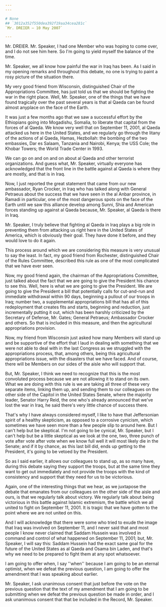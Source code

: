 ```yaml
---
---

# None
## `3012a352f550dea392f19aa34cea281c`
`Mr. DREIER — 10 May 2007`

---
```



Mr. DREIER. Mr. Speaker, I had one Member who was hoping to come 
over, and I do not see him here. So I'm going to yield myself the 
balance of the time.

Mr. Speaker, we all know how painful the war in Iraq has been. As I 
said in my opening remarks and throughout this debate, no one is trying 
to paint a rosy picture of the situation there.

My very good friend from Wisconsin, distinguished Chair of the 
Appropriations Committee, has just told us that we should be fighting 
the war in the right place. Well, Mr. Speaker, one of the things that 
we have found tragically over the past several years is that al Qaeda 
can be found almost anyplace on the face of the Earth.

It was just a few months ago that we saw a successful effort by the 
Ethiopians going into Mogadishu, Somalia, to liberate that capital from 
the forces of al Qaeda. We know very well that on September 11, 2001, 
al Qaeda attacked us here in the United States, and we regularly go 
through the litany of the actions of al Qaeda, Hamas, Hezbollah: the 
bombing of the two embassies, Dar es Salaam, Tanzania and Nairobi, 
Kenya; the USS Cole; the Khobar Towers; the World Trade Center in 1993.

We can go on and on and on about al Qaeda and other terrorist 
organizations. And guess what, Mr. Speaker, virtually everyone has 
acknowledged that the front line in the battle against al Qaeda is 
where they are mostly, and that is in Iraq.

Now, I just reported the great statement that came from our new 
ambassador, Ryan Crocker, in Iraq who has talked along with General 
Petraeus about the success that we have seen in the al Anbar province, 
in Ramadi in particular, one of the most dangerous spots on the face of 
the Earth until we saw this alliance develop among Sunni, Shia and 
American forces standing up against al Qaeda because, Mr. Speaker, al 
Qaeda is there in Iraq.

Mr. Speaker, I truly believe that fighting al Qaeda in Iraq plays a 
big role in preventing them from attacking us right here in the United 
States of America, which is obviously their goal. They have done it 
before, and they would love to do it again.

This process around which we are considering this measure is very 
unusual to say the least. In fact, my good friend from Rochester, 
distinguished Chair of the Rules Committee, described this rule as one 
of the most complicated that we have ever seen.

Now, my good friend again, the chairman of the Appropriations 
Committee, just talked about the fact that we are going to give the 
President his chance to see this. Well, here is what we are going to 
give the President. We are going to give the President a bill that 
potentially calls for cut-and-run and immediate withdrawal within 90 
days, beginning a pullout of our troops in Iraq; number two, a 
supplemental appropriations bill that has all of this redeployment that 
creates fits and starts, beginning and reduction, just incrementally 
putting it out, which has been harshly criticized by the Secretary of 
Defense, Mr. Gates; General Petraeus; Ambassador Crocker and others. So 
that is included in this measure, and then the agricultural 
appropriations provision.

Now, my friend from Wisconsin just asked how many Members will stand 
up and be supportive of the effort that I laud in dealing with 
something that we were not able to deal with in the last Congress as we 
struggled with the appropriations process, that, among others, being 
this agricultural appropriations issue, with the disasters that we have 
faced. And of course, there will be Members on our sides of the aisle 
who will support that.

But, Mr. Speaker, I think we need to recognize that this is the most 
convoluted process because we are not allowing it to stand on its own. 
What we are doing with this rule is we are taking all three of these 
very separate items, linking them up, and sending them to our 
colleagues on the other side of the Capitol in the United States 
Senate, where the majority leader, Senator Harry Reid, the one who's 
already announced that we've lost the war in Iraq, he said there's very 
little chance of success there.

That's why I have always considered myself, I like to have that 
Jeffersonian spirit of a healthy skepticism, as opposed to a corrosive 
cynicism, which sometimes we have seen more than a few people slip to 
around here. But I can't help but be skeptical. I'm not going to be 
cynical, Mr. Speaker, but I can't help but be a little skeptical as we 
look at the one, two, three punch of vote after vote after vote when we 
know full well it will most likely die in the Senate; and if it by 
chance, as this last bill did, ends up getting to the President, it's 
going to be vetoed by the President.

So as I said earlier, it allows our colleagues to stand up, as so 
many have, during this debate saying they support the troops, but at 
the same time they want to get out immediately and not provide the 
troops with the kind of consistency and support that they need for us 
to be victorious.

Again, one of the interesting things that we hear, as we juxtapose 
the debate that emanates from our colleagues on the other side of the 
aisle and ours, is that we regularly talk about victory. We regularly 
talk about being victorious in this battle against Islamic extremism, 
the battle which we all united to fight on September 11, 2001. It is 
tragic that we have gotten to the point where we are not united on 
this.

And I will acknowledge that there were some who tried to exude the 
image that Iraq was involved on September 11, and I never said that and 
most people I know never claimed that Saddam Hussein was involved in 
command and control of what happened on September 11, 2001; but, Mr. 
Speaker, I will say this: Saddam Hussein had the exact same goal for 
the future of the United States as al Qaeda and Osama bin Laden, and 
that's why we need to be prepared to fight them at any spot whatsoever.

I am going to offer when, I say ''when'' because I am going to be an 
eternal optimist, when we defeat the previous question, I am going to 
offer the amendment that I was speaking about earlier.

Mr. Speaker, I ask unanimous consent that just before the vote on the 
previous question that the text of my amendment that I am going to be 
submitting when we defeat the previous question be made in order, and I 
ask unanimous consent that that be included in the Record, Mr. Speaker.
